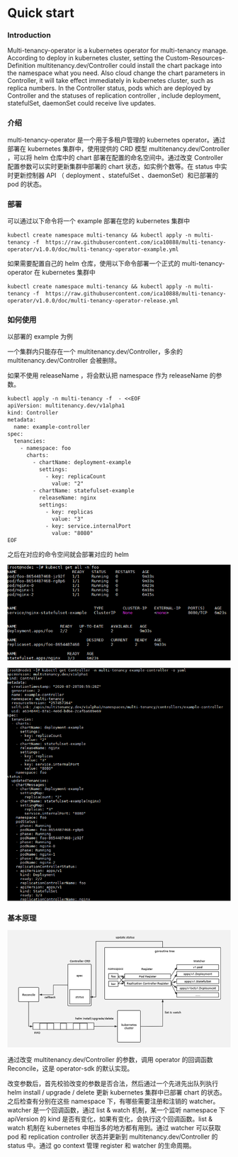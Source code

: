 # Quick start 

### Introduction

Multi-tenancy-operator is a kubernetes operator for multi-tenancy manage. According to deploy in kubernetes cluster, setting the Custom-Resources-Definition multitenancy.dev/Controller could install the chart package into the namespace what you need. Also cloud change the chart parameters in Controller, it will take effect immediately in kubernetes cluster, such as replica numbers. In the Controller status, pods which are deployed by Controller and the statuses of replication controller , include deployment,  statefulSet, daemonSet could receive live updates.

### 介绍

multi-tenancy-operator 是一个用于多租户管理的 kubernetes operator。通过部署在 kubernetes 集群中，使用提供的 CRD 模型  multitenancy.dev/Controller ，可以将 helm 仓库中的 chart 部署在配置的命名空间中。通过改变 Controller 配置参数可以实时更新集群中部署的 chart 状态，如实例个数等。在 status 中实时更新控制器 API （ deployment 、statefulSet 、daemonSet）和已部署的 pod 的状态。

### 部署

可以通过以下命令将一个 example 部署在您的 kubernetes 集群中

```shell
kubectl create namespace multi-tenancy && kubectl apply -n multi-tenancy -f  https://raw.githubusercontent.com/ica10888/multi-tenancy-operator/v1.0.0/doc/multi-tenancy-operator-example.yml
```

如果需要配置自己的 helm 仓库，使用以下命令部署一个正式的 multi-tenancy-operator 在 kubernetes 集群中

``` shell
kubectl create namespace multi-tenancy && kubectl apply -n multi-tenancy -f  https://raw.githubusercontent.com/ica10888/multi-tenancy-operator/v1.0.0/doc/multi-tenancy-operator-release.yml
```

### 如何使用

以部署的 example 为例

一个集群内只能存在一个 multitenancy.dev/Controller，多余的 multitenancy.dev/Controller 会被删除。

如果不使用 releaseName ，将会默认把 namespace 作为 releaseName 的参数。

``` shell
kubectl apply -n multi-tenancy -f  - <<EOF
apiVersion: multitenancy.dev/v1alpha1
kind: Controller
metadata:
  name: example-controller
spec:
  tenancies:
    - namespace: foo
      charts:
        - chartName: deployment-example
          settings:
            - key: replicaCount
              value: "2"
        - chartName: statefulset-example
          releaseName: nginx
          settings:
            - key: replicas
              value: "3"
            - key: service.internalPort
              value: "8080"
EOF
```

之后在对应的命令空间就会部署对应的 helm

![](doc/kubectl-get-all-in-foo.png)

![](doc/kubectl-get-controller.png)



### 基本原理

![](doc/principle.png)

通过改变 multitenancy.dev/Controller 的参数，调用 operator 的回调函数 Reconcile，这是 operator-sdk 的默认实现。

改变参数后，首先校验改变的参数是否合法，然后通过一个先进先出队列执行 helm install / upgrade / delete 更新 kubernetes 集群中已部署 chart 的状态。之后检查有分别在这些 namespace 下，有哪些需要注册和注销的 watcher。watcher 是一个回调函数，通过 list & watch 机制，某一个监听 namespace 下 apiVersion 的 kind 是否有变化，如果有变化，会执行这个回调函数。list & watch 机制在 kubernetes 中相当多的地方都有用到。通过 watcher 可以获取 pod 和  replication controller 状态并更新到 multitenancy.dev/Controller 的 status 中。通过 go context 管理 register 和 watcher 的生命周期。